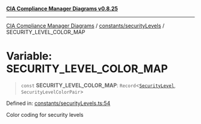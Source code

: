 [**CIA Compliance Manager Diagrams v0.8.25**](../../../README.md)

***

[CIA Compliance Manager Diagrams](../../../modules.md) / [constants/securityLevels](../README.md) / SECURITY\_LEVEL\_COLOR\_MAP

# Variable: SECURITY\_LEVEL\_COLOR\_MAP

> `const` **SECURITY\_LEVEL\_COLOR\_MAP**: `Record`\<[`SecurityLevel`](../../../types/cia/type-aliases/SecurityLevel.md), `SecurityLevelColorPair`\>

Defined in: [constants/securityLevels.ts:54](https://github.com/Hack23/cia-compliance-manager/blob/b7816746b3b7f5e02cb18303af9cc6696a8caef9/src/constants/securityLevels.ts#L54)

Color coding for security levels
